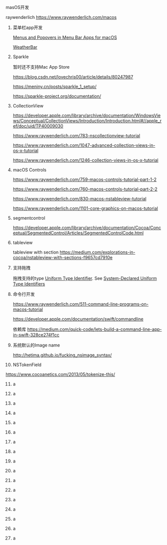 masOS开发

raywenderlich https://www.raywenderlich.com/macos



1. 菜单栏app开发  

   [Menus and Popovers in Menu Bar Apps for macOS](https://www.raywenderlich.com/450-menus-and-popovers-in-menu-bar-apps-for-macos)

   [WeatherBar](http://footle.org/WeatherBar/)

2. Sparkle

   暂时还不支持Mac App Store

   https://blog.csdn.net/lovechris00/article/details/80247987

   https://meniny.cn/posts/sparkle_1_setup/

   https://sparkle-project.org/documentation/

3. CollectionView

   https://developer.apple.com/library/archive/documentation/WindowsViews/Conceptual/CollectionViews/Introduction/Introduction.html#//apple_ref/doc/uid/TP40009030

   https://www.raywenderlich.com/783-nscollectionview-tutorial

   https://www.raywenderlich.com/1047-advanced-collection-views-in-os-x-tutorial

   https://www.raywenderlich.com/1246-collection-views-in-os-x-tutorial

4. macOS Controls

   https://www.raywenderlich.com/759-macos-controls-tutorial-part-1-2

   https://www.raywenderlich.com/760-macos-controls-tutorial-part-2-2

   https://www.raywenderlich.com/830-macos-nstableview-tutorial

   https://www.raywenderlich.com/1101-core-graphics-on-macos-tutorial

5. segmentcontrol

   https://developer.apple.com/library/archive/documentation/Cocoa/Conceptual/SegmentedControl/Articles/SegmentedControlCode.html

6. tableview

   tableview with section https://medium.com/explorations-in-cocoa/nstableview-with-sections-f9657cd7910e

7. 支持拖拽

   拖拽支持的type [Uniform Type Identifier](https://developer.apple.com/library/archive/documentation/General/Conceptual/DevPedia-CocoaCore/UniformTypeIdentifier.html#//apple_ref/doc/uid/TP40008195-CH60). See [System-Declared Uniform Type Identifiers](https://developer.apple.com/library/archive/documentation/Miscellaneous/Reference/UTIRef/Articles/System-DeclaredUniformTypeIdentifiers.html#//apple_ref/doc/uid/TP40009259) 

8. 命令行开发

   https://www.raywenderlich.com/511-command-line-programs-on-macos-tutorial

   https://developer.apple.com/documentation/swift/commandline

   依赖库 https://medium.com/quick-code/lets-build-a-command-line-app-in-swift-328ce274f1cc

9. 系统默认的Image name

   http://hetima.github.io/fucking_nsimage_syntax/

10. NSTokenField

   https://www.cocoanetics.com/2013/05/tokenize-this/

11. a

12. a

13. a

14. a

15. a

16. a

17. a

18. a

19. a

20. a

21. a

22. a

23. a

24. a

25. a

26. a

27. a

